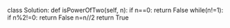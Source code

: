 class Solution:
    def isPowerOfTwo(self, n):
        if n==0:
            return False
        while(n!=1):
            if n%2!=0:
                return False
            n=n//2
        return True
